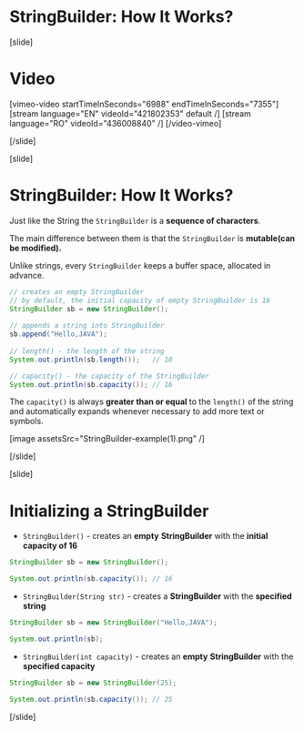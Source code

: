 # StringBuilder: How It Works?

[slide]
# Video

[vimeo-video startTimeInSeconds="6988" endTimeInSeconds="7355"]
[stream language="EN" videoId="421802353" default /]
[stream language="RO" videoId="436008840"  /]
[/video-vimeo]

[/slide]

[slide]
# StringBuilder: How It Works?
Just like the String the `StringBuilder` is a **sequence of characters**. 

The main difference between them is that the `StringBuilder` is **mutable(can be modified).**

Unlike strings, every `StringBuilder` keeps a buffer space, allocated in advance.
```java
// creates an empty StringBuilder 
// by default, the initial capacity of empty StringBuilder is 16
StringBuilder sb = new StringBuilder();
        
// appends a string into StringBuilder
sb.append("Hello,JAVA");
        
// length() - the length of the string
System.out.println(sb.length());   // 10

// capacity() - the capacity of the StringBuilder
System.out.println(sb.capacity()); // 16   
```
The `capacity()` is always **greater than or equal** to the `length()` of the string and automatically expands whenever necessary to add more text or symbols.

[image assetsSrc="StringBuilder-example(1).png" /]

[/slide]

[slide]
# Initializing a StringBuilder

- `StringBuilder()` - creates an **empty** **StringBuilder** with the **initial capacity of 16**
```java live
StringBuilder sb = new StringBuilder();

System.out.println(sb.capacity()); // 16   
```

- `StringBuilder(String str)` - creates a **StringBuilder** with the **specified string**
```java live
StringBuilder sb = new StringBuilder("Hello,JAVA");

System.out.println(sb);

```

- `StringBuilder(int capacity)` - creates an **empty** **StringBuilder** with the **specified capacity**
```java live
StringBuilder sb = new StringBuilder(25);

System.out.println(sb.capacity()); // 25 
```
[/slide]

















